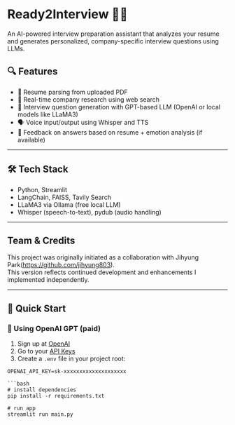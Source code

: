 # Ready2Interview 🎤🤖

An AI-powered interview preparation assistant that analyzes your resume and generates personalized, company-specific interview questions using LLMs.

## 🔍 Features

- 📄 Resume parsing from uploaded PDF
- 🏢 Real-time company research using web search
- 🧠 Interview question generation with GPT-based LLM (OpenAI or local models like LLaMA3)
- 🗣️ Voice input/output using Whisper and TTS
- 🧪 Feedback on answers based on resume + emotion analysis (if available)

---

## 🛠️ Tech Stack

- Python, Streamlit
- LangChain, FAISS, Tavily Search
- LLaMA3 via Ollama (free local LLM)
- Whisper (speech-to-text), pydub (audio handling)

---

## Team & Credits

This project was originally initiated as a collaboration with Jihyung Park(https://github.com/jihyung803).  
This version reflects continued development and enhancements I implemented independently.

---

## 🚀 Quick Start

### 🔐 Using OpenAI GPT (paid)

1. Sign up at [OpenAI](https://platform.openai.com/)
2. Go to your [API Keys](https://platform.openai.com/account/api-keys)
3. Create a `.env` file in your project root:

```env
OPENAI_API_KEY=sk-xxxxxxxxxxxxxxxxxxxx

```bash
# install dependencies
pip install -r requirements.txt

# run app
streamlit run main.py
